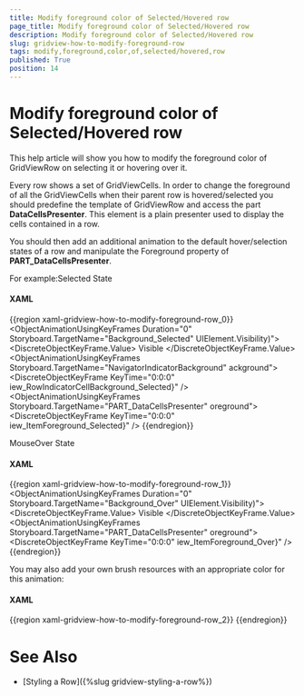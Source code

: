 ```yaml
---
title: Modify foreground color of Selected/Hovered row
page_title: Modify foreground color of Selected/Hovered row
description: Modify foreground color of Selected/Hovered row
slug: gridview-how-to-modify-foreground-row
tags: modify,foreground,color,of,selected/hovered,row
published: True
position: 14
---
```


# Modify foreground color of Selected/Hovered row


This help article will show you how to modify the foreground color of GridViewRow on selecting it or hovering over it.

Every row shows a set of GridViewCells. In order to change the foreground of all the GridViewCells when their parent row is hovered/selected you should predefine the template of GridViewRow and access the part __DataCellsPresenter__. This element is a plain presenter used to display the cells contained in a row.

You should then add an additional animation to the default hover/selection states of a row and manipulate the Foreground property of __PART_DataCellsPresenter__. 

For example:Selected State

#### __XAML__

{{region xaml-gridview-how-to-modify-foreground-row_0}}
	<VisualState x:Name="Selected">
	    <Storyboard>
	        <ObjectAnimationUsingKeyFrames Duration="0" Storyboard.TargetName="Background_Selected"
	UIElement.Visibility)">
	            <DiscreteObjectKeyFrame KeyTime="0">
	                <DiscreteObjectKeyFrame.Value>
	                    <Visibility>Visible</Visibility>
	                </DiscreteObjectKeyFrame.Value>
	            </DiscreteObjectKeyFrame>
	        </ObjectAnimationUsingKeyFrames>
	        <ObjectAnimationUsingKeyFrames Storyboard.TargetName="NavigatorIndicatorBackground"
	ackground">
	            <DiscreteObjectKeyFrame KeyTime="0:0:0"
	iew_RowIndicatorCellBackground_Selected}" />
	        </ObjectAnimationUsingKeyFrames>
	        <ObjectAnimationUsingKeyFrames Storyboard.TargetName="PART_DataCellsPresenter"
	oreground">
	            <DiscreteObjectKeyFrame KeyTime="0:0:0"
	iew_ItemForeground_Selected}" />
	        </ObjectAnimationUsingKeyFrames>
	    </Storyboard>
	</VisualState>
{{endregion}}

MouseOver State

#### __XAML__

{{region xaml-gridview-how-to-modify-foreground-row_1}}
	<VisualState x:Name="MouseOver">
	    <Storyboard>
	        <ObjectAnimationUsingKeyFrames Duration="0" Storyboard.TargetName="Background_Over"
	UIElement.Visibility)">
	            <DiscreteObjectKeyFrame KeyTime="0">
	                <DiscreteObjectKeyFrame.Value>
	                    <Visibility>Visible</Visibility>
	                </DiscreteObjectKeyFrame.Value>
	            </DiscreteObjectKeyFrame>
	        </ObjectAnimationUsingKeyFrames>
	        <ObjectAnimationUsingKeyFrames Storyboard.TargetName="PART_DataCellsPresenter"
	oreground">
	            <DiscreteObjectKeyFrame KeyTime="0:0:0"
	iew_ItemForeground_Over}" />
	        </ObjectAnimationUsingKeyFrames>
	    </Storyboard>
	</VisualState>
{{endregion}}

You may also add your own brush resources with an appropriate color for this animation:
        
#### __XAML__

{{region xaml-gridview-how-to-modify-foreground-row_2}}
	<SolidColorBrush x:Key="GridView_ItemForeground_Selected" Color="Green"/>
	<SolidColorBrush x:Key="GridView_ItemForeground_Over" Color="Red"/>
{{endregion}}

# See Also

 * [Styling a Row]({%slug gridview-styling-a-row%})
